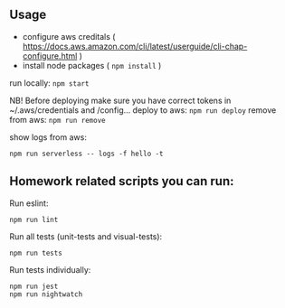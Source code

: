 ## Usage

 - configure aws creditals ( https://docs.aws.amazon.com/cli/latest/userguide/cli-chap-configure.html )
 - install node packages ( `npm install` )

run locally: `npm start`

NB! Before deploying make sure you have correct tokens in ~/.aws/credentials and /config...
deploy to aws: `npm run deploy`
remove from aws: `npm run remove`

show logs from aws:
```
npm run serverless -- logs -f hello -t
```

## Homework related scripts you can run:

Run eslint:
```
npm run lint
```

Run all tests (unit-tests and visual-tests):
```
npm run tests
```

Run tests individually:
```
npm run jest
npm run nightwatch
```